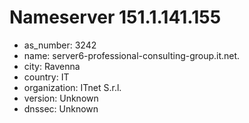 # Nameserver 151.1.141.155

* as_number: 3242
* name: server6-professional-consulting-group.it.net.
* city: Ravenna
* country: IT
* organization: ITnet S.r.l.
* version: Unknown
* dnssec: Unknown
